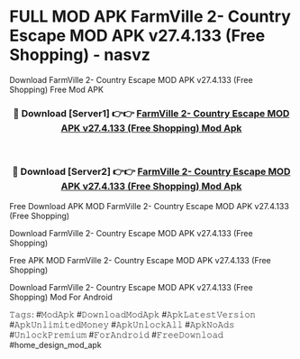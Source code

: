 # FULL MOD APK FarmVille 2- Country Escape MOD APK v27.4.133 (Free Shopping) - nasvz
Download FarmVille 2- Country Escape MOD APK v27.4.133 (Free Shopping) Free Mod APK

<div align="center">
<h3>🔴 Download [Server1] 👉👉 <a href="https://apk-comot.site?title=FarmVille_2-_Country_Escape_MOD_APK_v27.4.133_(Free_Shopping)">FarmVille 2- Country Escape MOD APK v27.4.133 (Free Shopping) Mod Apk</a></h3><br>

<h3>🔴 Download [Server2] 👉👉 <a href="https://apk-comot.site?title=FarmVille_2-_Country_Escape_MOD_APK_v27.4.133_(Free_Shopping)">FarmVille 2- Country Escape MOD APK v27.4.133 (Free Shopping) Mod Apk</a></h3>
</div>


Free Download APK MOD FarmVille 2- Country Escape MOD APK v27.4.133 (Free Shopping)

Download FarmVille 2- Country Escape MOD APK v27.4.133 (Free Shopping) 

Free APK MOD FarmVille 2- Country Escape MOD APK v27.4.133 (Free Shopping) 

Download FarmVille 2- Country Escape MOD APK v27.4.133 (Free Shopping) Mod For Android

𝚃𝚊𝚐𝚜: #𝙼𝚘𝚍𝙰𝚙𝚔 #𝙳𝚘𝚠𝚗𝚕𝚘𝚊𝚍𝙼𝚘𝚍𝙰𝚙𝚔 #𝙰𝚙𝚔𝙻𝚊𝚝𝚎𝚜𝚝𝚅𝚎𝚛𝚜𝚒𝚘𝚗 #𝙰𝚙𝚔𝚄𝚗𝚕𝚒𝚖𝚒𝚝𝚎𝚍𝙼𝚘𝚗𝚎𝚢 #𝙰𝚙𝚔𝚄𝚗𝚕𝚘𝚌𝚔𝙰𝚕𝚕 #𝙰𝚙𝚔𝙽𝚘𝙰𝚍𝚜 #𝚄𝚗𝚕𝚘𝚌𝚔𝙿𝚛𝚎𝚖𝚒𝚞𝚖 #𝙵𝚘𝚛𝙰𝚗𝚍𝚛𝚘𝚒𝚍 #𝙵𝚛𝚎𝚎𝙳𝚘𝚠𝚗𝚕𝚘𝚊𝚍 #home_design_mod_apk